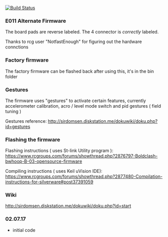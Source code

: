 [![Build Status](https://travis-ci.org/silver13/Eachine-E011.svg?branch=master)](https://travis-ci.org/silver13/Eachine-E011)

### E011 Alternate Firmware

The board pads are reverse labeled. The 4 connector is *correctly* labeled.

Thanks to rcg user "NotfastEnough" for figuring out the hardware connctions

### Factory firmware
The factory firmware can be flashed back after using this, it's in the bin folder

### Gestures
The firmware uses "gestures" to activate certain features, currently accelerometer calibration, acro / level mode switch and pid gestures ( field tuning )

Gestures reference:
http://sirdomsen.diskstation.me/dokuwiki/doku.php?id=gestures

### Flashing the firmware
Flashing instructions ( uses St-link Utility program ):
https://www.rcgroups.com/forums/showthread.php?2876797-Boldclash-bwhoop-B-03-opensource-firmware

Compiling instructions ( uses Keil uVision IDE):
https://www.rcgroups.com/forums/showthread.php?2877480-Compilation-instructions-for-silverware#post37391059


### Wiki
http://sirdomsen.diskstation.me/dokuwiki/doku.php?id=start


### 02.07.17
* initial code
